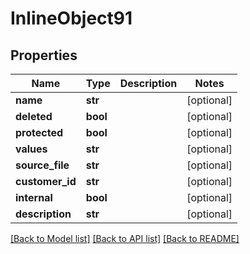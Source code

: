 # InlineObject91

## Properties
Name | Type | Description | Notes
------------ | ------------- | ------------- | -------------
**name** | **str** |  | [optional] 
**deleted** | **bool** |  | [optional] 
**protected** | **bool** |  | [optional] 
**values** | **str** |  | [optional] 
**source_file** | **str** |  | [optional] 
**customer_id** | **str** |  | [optional] 
**internal** | **bool** |  | [optional] 
**description** | **str** |  | [optional] 

[[Back to Model list]](../README.md#documentation-for-models) [[Back to API list]](../README.md#documentation-for-api-endpoints) [[Back to README]](../README.md)


